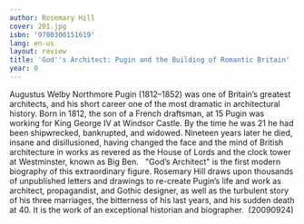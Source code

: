 ```yaml
---
author: Rosemary Hill
cover: 201.jpg
isbn: '9780300151619'
lang: en-us
layout: review
title: 'God''s Architect: Pugin and the Building of Romantic Britain'
year: 0
---
```

Augustus Welby Northmore Pugin (1812–1852) was one of Britain’s greatest architects, and his short career one of the most dramatic in architectural history. Born in 1812, the son of a French draftsman, at 15 Pugin was working for King George IV at Windsor Castle. By the time he was 21 he had been shipwrecked, bankrupted, and widowed. Nineteen years later he died, insane and disillusioned, having changed the face and the mind of British architecture in works as revered as the House of Lords and the clock tower at Westminster, known as Big Ben.   "God’s Architect" is the first modern biography of this extraordinary figure. Rosemary Hill draws upon thousands of unpublished letters and drawings to re-create Pugin’s life and work as architect, propagandist, and Gothic designer, as well as the turbulent story of his three marriages, the bitterness of his last years, and his sudden death at 40. It is the work of an exceptional historian and biographer.  (20090924)
